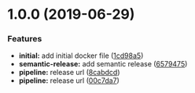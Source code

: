 # 1.0.0 (2019-06-29)


### Features

* **initial:** add initial docker file ([1cd98a5](https://github.com/ninjaneers-team/flywait/commit/1cd98a5))
* **semantic-release:** add semantic release ([6579475](https://github.com/ninjaneers-team/flywait/commit/6579475))
* **pipeline:** release url ([8cabdcd](https://github.com/ninjaneers-team/flywait/commit/8cabdcd))
* **pipeline:** release url ([00c7da7](https://github.com/ninjaneers-team/flywait/commit/00c7da7))
